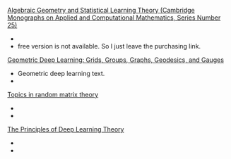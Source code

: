 [Algebraic Geometry and Statistical Learning Theory (Cambridge Monographs on Applied and Computational Mathematics, Series Number 25)](https://www.amazon.com/Algebraic-Statistical-Monographs-Computational-Mathematics/dp/0521864674)

-
- free version is not available. So I just leave the purchasing link.

[Geometric Deep Learning: Grids, Groups, Graphs, Geodesics, and Gauges](https://arxiv.org/abs/2104.13478)

- Geometric deep learning text.
-

[Topics in random matrix theory](https://terrytao.files.wordpress.com/2011/02/matrix-book.pdf)

-
-

[The Principles of Deep Learning Theory](https://arxiv.org/abs/2106.10165)

-
-

